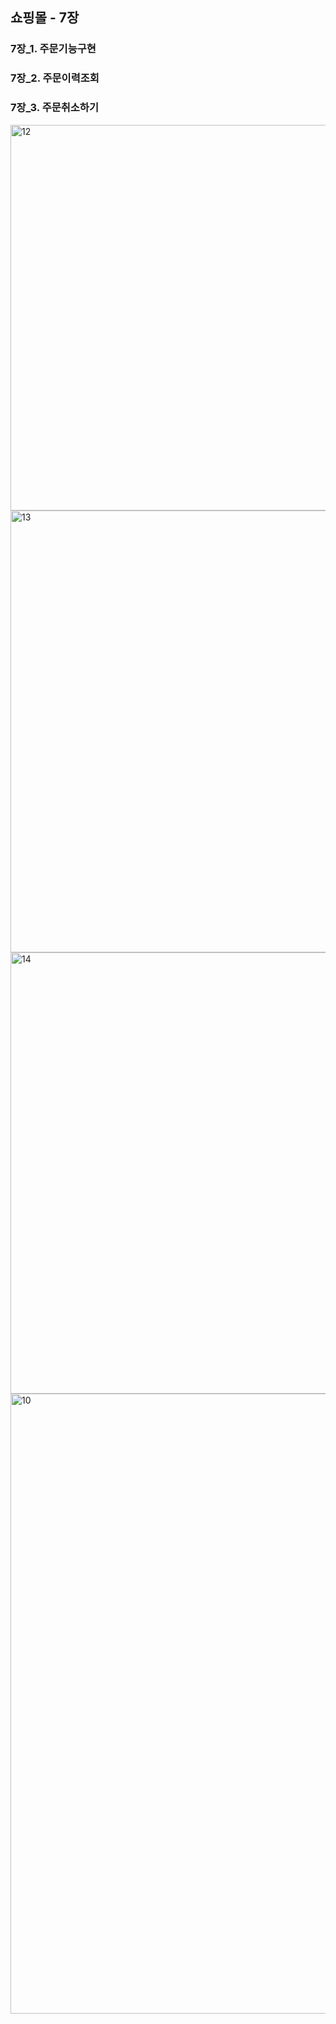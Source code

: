 ## 쇼핑몰 - 7장 ##

###  7장_1. 주문기능구현 ###
###  7장_2. 주문이력조회 ###
###  7장_3. 주문취소하기 ###


<img width="864" height="617" alt="12" src="https://github.com/user-attachments/assets/eb49ea1e-6da0-47fa-9ae6-209b845ede3e" />



<img width="632" height="707" alt="13" src="https://github.com/user-attachments/assets/151cc63d-2d75-4728-91a0-dfc5b2f0d6d3" />



<img width="636" height="706" alt="14" src="https://github.com/user-attachments/assets/1bde6e59-9764-47b5-9e82-953c70cbc0eb" />



<img width="915" height="992" alt="10" src="https://github.com/user-attachments/assets/bef923a2-3b61-4b02-93f5-cdb0f0e2af23" />
